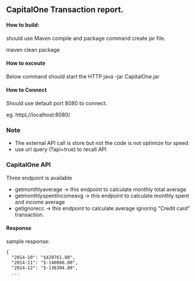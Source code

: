 ## CapitalOne Transaction report.


#### How to build:
should use Maven compile and package command create jar file.

maven clean package


#### How to exceute
Below command should start the HTTP
java -jar CapitalOne.jar


#### How to Connect
Should use default port 8080 to connect.

eg. httpL//localhost:8080/


### Note
- The external API call is store but not the code is not optimize for speed
- use url query (?api=true) to recall API

### CapitalOne API
Three endpoint is available
- getmonthlyaverage -> this endpoint to calculate monthly total average 
- getmonthlyspentIncomeavg -> this endpoint to calculate monthly spent and income average 
- getignorecc -> this endpoint to calculate average ignoring "Credit card" transaction.

#### Response
sample response:


```
{
  "2014-10": "$420761.00",
  "2014-11": "$-140866.00",
  "2014-12": "$-136304.00",
  ...
```
